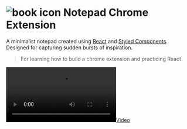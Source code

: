 # ![book icon](./public/orange_book/favicon.ico) Notepad Chrome Extension
A minimalist notepad created using [React](https://react.dev/) and [Styled Components](https://styled-components.com/).
Designed for capturing sudden bursts of inspiration.

> For learning how to build a chrome extension and practicing React

[![](./demo.mp4)](./demo.mp4)
